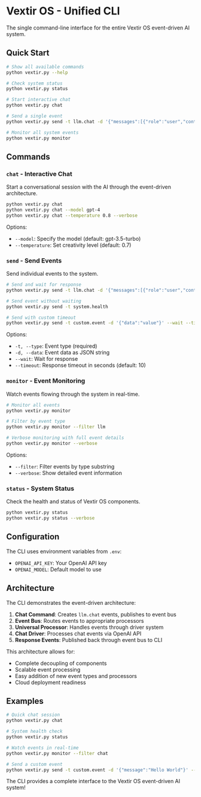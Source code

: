 # Vextir OS - Unified CLI

The single command-line interface for the entire Vextir OS event-driven AI system.

## Quick Start

```bash
# Show all available commands
python vextir.py --help

# Check system status
python vextir.py status

# Start interactive chat
python vextir.py chat

# Send a single event
python vextir.py send -t llm.chat -d '{"messages":[{"role":"user","content":"Hello"}]}' --wait

# Monitor all system events
python vextir.py monitor
```

## Commands

### `chat` - Interactive Chat
Start a conversational session with the AI through the event-driven architecture.

```bash
python vextir.py chat
python vextir.py chat --model gpt-4
python vextir.py chat --temperature 0.8 --verbose
```

Options:
- `--model`: Specify the model (default: gpt-3.5-turbo)
- `--temperature`: Set creativity level (default: 0.7)

### `send` - Send Events
Send individual events to the system.

```bash
# Send and wait for response
python vextir.py send -t llm.chat -d '{"messages":[{"role":"user","content":"Hi"}]}' --wait

# Send event without waiting
python vextir.py send -t system.health

# Send with custom timeout
python vextir.py send -t custom.event -d '{"data":"value"}' --wait --timeout 20
```

Options:
- `-t, --type`: Event type (required)
- `-d, --data`: Event data as JSON string
- `--wait`: Wait for response
- `--timeout`: Response timeout in seconds (default: 10)

### `monitor` - Event Monitoring
Watch events flowing through the system in real-time.

```bash
# Monitor all events
python vextir.py monitor

# Filter by event type
python vextir.py monitor --filter llm

# Verbose monitoring with full event details
python vextir.py monitor --verbose
```

Options:
- `--filter`: Filter events by type substring
- `--verbose`: Show detailed event information

### `status` - System Status
Check the health and status of Vextir OS components.

```bash
python vextir.py status
python vextir.py status --verbose
```

## Configuration

The CLI uses environment variables from `.env`:
- `OPENAI_API_KEY`: Your OpenAI API key
- `OPENAI_MODEL`: Default model to use

## Architecture

The CLI demonstrates the event-driven architecture:

1. **Chat Command**: Creates `llm.chat` events, publishes to event bus
2. **Event Bus**: Routes events to appropriate processors
3. **Universal Processor**: Handles events through driver system
4. **Chat Driver**: Processes chat events via OpenAI API
5. **Response Events**: Published back through event bus to CLI

This architecture allows for:
- Complete decoupling of components
- Scalable event processing
- Easy addition of new event types and processors
- Cloud deployment readiness

## Examples

```bash
# Quick chat session
python vextir.py chat

# System health check
python vextir.py status

# Watch events in real-time
python vextir.py monitor --filter chat

# Send a custom event
python vextir.py send -t custom.event -d '{"message":"Hello World"}' --wait
```

The CLI provides a complete interface to the Vextir OS event-driven AI system!